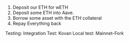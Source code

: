 1. Deposit our ETH for wETH
2. Deposit some ETH into Aave.
3. Borrow some asset with the ETH collateral
4. Repay Everything back

Testing:
Integration Test: Kovan
Local test: Mainnet-Fork